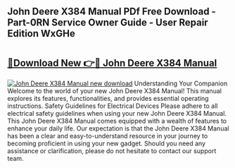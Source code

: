 ## John Deere X384 Manual PDf Free Download - Part-0RN Service Owner Guide - User Repair Edition WxGHe

# <h2><a href="http://bc93271.oget.top/?id=John+Deere+X384+Manual">🔗Download New 👉🔴 John Deere X384 Manual</a></h2>

[![John Deere X384 Manual new download](https://i.imgur.com/5g1atiW.png)](http://bc93271.oget.top/?id=John+Deere+X384+Manual)
Understanding Your Companion Welcome to the world of your new John Deere X384 Manual! This manual explores its features, functionalities, and provides essential operating instructions. Safety Guidelines for Electrical Devices Please adhere to all electrical safety guidelines when using your new John Deere X384 Manual. This John Deere X384 Manual comes equipped with a wealth of features to enhance your daily life. Our expectation is that the John Deere X384 Manual has been a clear and easy-to-understand resource in your journey to becoming proficient in using your new gadget. Should you need any assistance or clarification, please do not hesitate to contact our support team.
